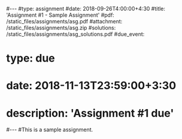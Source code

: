 #---
#type: assignment
#date: 2018-09-26T4:00:00+4:30
#title: 'Assignment #1 - Sample Assignment'
#pdf: /static_files/assignments/asg.pdf
#attachment: /static_files/assignments/asg.zip
#solutions: /static_files/assignments/asg_solutions.pdf
#due_event: 
#    type: due
#    date: 2018-11-13T23:59:00+3:30
#    description: 'Assignment #1 due'
#---
#This is a sample assignment.
